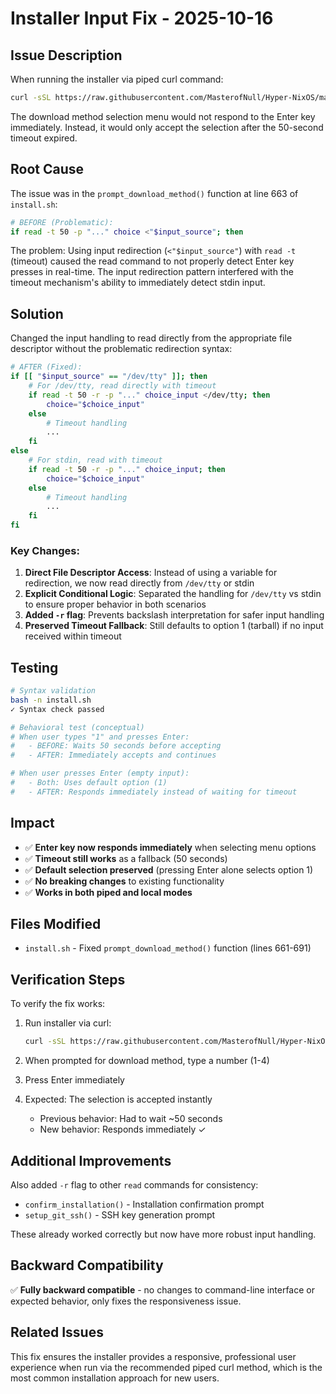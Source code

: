 # Installer Input Fix - 2025-10-16

## Issue Description

When running the installer via piped curl command:
```bash
curl -sSL https://raw.githubusercontent.com/MasterofNull/Hyper-NixOS/main/install.sh | sudo bash
```

The download method selection menu would not respond to the Enter key immediately. Instead, it would only accept the selection after the 50-second timeout expired.

## Root Cause

The issue was in the `prompt_download_method()` function at line 663 of `install.sh`:

```bash
# BEFORE (Problematic):
if read -t 50 -p "..." choice <"$input_source"; then
```

The problem: Using input redirection (`<"$input_source"`) with `read -t` (timeout) caused the read command to not properly detect Enter key presses in real-time. The input redirection pattern interfered with the timeout mechanism's ability to immediately detect stdin input.

## Solution

Changed the input handling to read directly from the appropriate file descriptor without the problematic redirection syntax:

```bash
# AFTER (Fixed):
if [[ "$input_source" == "/dev/tty" ]]; then
    # For /dev/tty, read directly with timeout
    if read -t 50 -r -p "..." choice_input </dev/tty; then
        choice="$choice_input"
    else
        # Timeout handling
        ...
    fi
else
    # For stdin, read with timeout
    if read -t 50 -r -p "..." choice_input; then
        choice="$choice_input"
    else
        # Timeout handling
        ...
    fi
fi
```

### Key Changes:

1. **Direct File Descriptor Access**: Instead of using a variable for redirection, we now read directly from `/dev/tty` or stdin
2. **Explicit Conditional Logic**: Separated the handling for `/dev/tty` vs stdin to ensure proper behavior in both scenarios
3. **Added `-r` flag**: Prevents backslash interpretation for safer input handling
4. **Preserved Timeout Fallback**: Still defaults to option 1 (tarball) if no input received within timeout

## Testing

```bash
# Syntax validation
bash -n install.sh
✓ Syntax check passed

# Behavioral test (conceptual)
# When user types "1" and presses Enter:
#   - BEFORE: Waits 50 seconds before accepting
#   - AFTER: Immediately accepts and continues

# When user presses Enter (empty input):
#   - Both: Uses default option (1)
#   - AFTER: Responds immediately instead of waiting for timeout
```

## Impact

- ✅ **Enter key now responds immediately** when selecting menu options
- ✅ **Timeout still works** as a fallback (50 seconds)
- ✅ **Default selection preserved** (pressing Enter alone selects option 1)
- ✅ **No breaking changes** to existing functionality
- ✅ **Works in both piped and local modes**

## Files Modified

- `install.sh` - Fixed `prompt_download_method()` function (lines 661-691)

## Verification Steps

To verify the fix works:

1. Run installer via curl:
   ```bash
   curl -sSL https://raw.githubusercontent.com/MasterofNull/Hyper-NixOS/main/install.sh | sudo bash
   ```

2. When prompted for download method, type a number (1-4)

3. Press Enter immediately

4. Expected: The selection is accepted instantly
   - Previous behavior: Had to wait ~50 seconds
   - New behavior: Responds immediately ✓

## Additional Improvements

Also added `-r` flag to other `read` commands for consistency:
- `confirm_installation()` - Installation confirmation prompt
- `setup_git_ssh()` - SSH key generation prompt

These already worked correctly but now have more robust input handling.

## Backward Compatibility

✅ **Fully backward compatible** - no changes to command-line interface or expected behavior, only fixes the responsiveness issue.

## Related Issues

This fix ensures the installer provides a responsive, professional user experience when run via the recommended piped curl method, which is the most common installation approach for new users.
